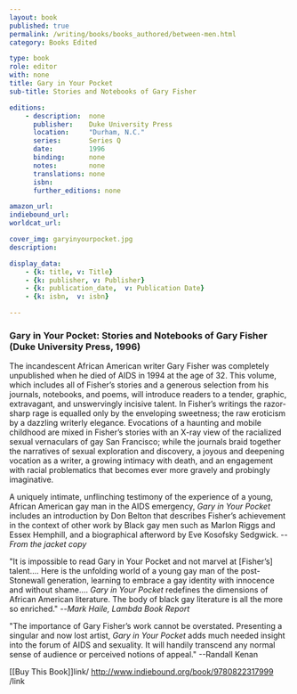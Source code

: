```yaml
---
layout: book
published: true
permalink: /writing/books/books_authored/between-men.html
category: Books Edited

type: book
role: editor
with: none
title: Gary in Your Pocket
sub-title: Stories and Notebooks of Gary Fisher

editions:
    - description:  none
      publisher:    Duke University Press
      location:     "Durham, N.C."
      series:       Series Q
      date:         1996
      binding:      none
      notes:        none
      translations: none
      isbn: 
      further_editions: none

amazon_url:
indiebound_url:
worldcat_url:

cover_img: garyinyourpocket.jpg
description:

display_data:
    - {k: title, v: Title}
    - {k: publisher, v: Publisher}
    - {k: publication_date,  v: Publication Date} 
    - {k: isbn,  v: isbn} 

---
```


### Gary in Your Pocket: Stories and Notebooks of Gary Fisher (Duke University Press, 1996)

The incandescent African American writer Gary Fisher was completely unpublished when he died of AIDS in 1994 at the age of 32. This volume, which includes all of Fisher’s stories and a generous selection from his journals, notebooks, and poems, will introduce readers to a tender, graphic, extravagant, and unswervingly incisive talent. In Fisher’s writings the razor-sharp rage is equalled only by the enveloping sweetness; the raw eroticism by a dazzling writerly elegance. Evocations of a haunting and mobile childhood are mixed in Fisher’s stories with an X-ray view of the racialized sexual vernaculars of gay San Francisco; while the journals braid together the narratives of sexual exploration and discovery, a joyous and deepening vocation as a writer, a growing intimacy with death, and an engagement with racial problematics that becomes ever more gravely and probingly imaginative.

A uniquely intimate, unflinching testimony of the experience of a young, African American gay man in the AIDS emergency, <i>Gary in Your Pocket</i> includes an introduction by Don Belton that describes Fisher’s achievement in the context of other work by Black gay men such as Marlon Riggs and Essex Hemphill, and a biographical afterword by Eve Kosofsky Sedgwick. --<i>From the jacket copy</i>

"It is impossible to read Gary in Your Pocket and not marvel at [Fisher’s] talent.... Here is the unfolding world of a young gay man of the post-Stonewall generation, learning to embrace a gay identity with innocence and without shame.... <i>Gary in Your Pocket</i> redefines the dimensions of African American literature. The body of black gay literature is all the more so enriched." --<i>Mark Haile, Lambda Book Report</i>

"The importance of Gary Fisher’s work cannot be overstated. Presenting a singular and now lost artist, <i>Gary in Your Pocket</i> adds much needed insight into the forum of AIDS and sexuality. It will handily transcend any normal sense of audience or perceived notions of appeal." --Randall Kenan

[[Buy This Book]]link/ http://www.indiebound.org/book/9780822317999 /link